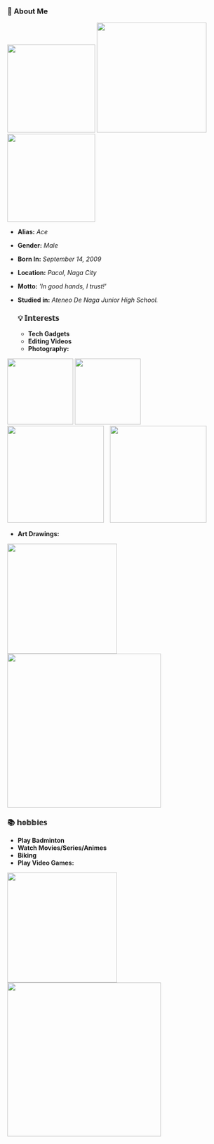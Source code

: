 ### 👤 **About Me**

<p>
<img src="https://i.postimg.cc/FFgnqmTX/413884603-906246817690945-3998433982026604199-n.jpg" width="200" />
<img src="https://i.postimg.cc/bYT3ggvz/387577051-897509398461105-7120969140956144349-n.jpg" width="250" />
<img src="https://i.postimg.cc/j2XgJQDS/387549238-304442042545774-2651908029414917831-n.jpg" width="200"
style="display:inline-block; margin-right:10px;" />

  </p>

- **Alias:** *Ace*
- **Gender:** *Male*
- **Born In:** *September 14, 2009*
- **Location:** *Pacol, Naga City*
- **Motto:** *'In good hands, I trust!'*
- **Studied in:** *Ateneo De Naga Junior High School.*



  ### **💡 𝕀𝕟𝕥𝕖𝕣𝕖𝕤𝕥𝕤**
    
  - **Tech Gadgets**
  - **Editing Videos**
  - **Photography:**

<p>
 <img src="https://i.pinimg.com/564x/b0/aa/0e/b0aa0efb3d3c229ef4adf21062795a21.jpg" width="150" />
 <img src="https://i.pinimg.com/736x/2c/aa/a2/2caaa22132b34abaed1a7c507dd65235.jpg" width="150" />
 <img src="https://i.pinimg.com/564x/87/e3/b0/87e3b05d69547318b300ff5811a714aa.jpg" width="220"
style="display:inline-block; margin-right:10px;" />
 <img src="https://i.pinimg.com/564x/32/7c/6e/327c6e644181e28a0b1c1256a4504094.jpg" width="220"
style="display:inline-block; margin-right:10px;" />
  
  </p>

  - **Art Drawings:**

<p> 
  <img src="https://i.pinimg.com/564x/05/5f/ae/055fae9105a863cb2fb9d0cddcb7f8b6.jpg" width="250" style="display:inline-block; margin-right:10px;" />
  <img src="https://i.pinimg.com/736x/c5/3f/8a/c53f8a83d49e0d3628105ee2b383b971.jpg" width="350" style="display:inline-block; margin-right:10px;" />
  
</p>

  ### **📚 𝕙𝕠𝕓𝕓𝕚𝕖𝕤**

  - **Play Badminton**
  - **Watch Movies/Series/Animes**
  - **Biking**
  - **Play Video Games:**

<p> 
  <img src="https://codm.garena.com/static/images/Main-page/P1/main-kv.jpg" width="250" style="display:inline-block; margin-right:10px;" />
  <img src="https://i.postimg.cc/9FMLz9YJ/1665994929135-1920x1080.png" width="350" style="display:inline-block; margin-right:10px;" />
